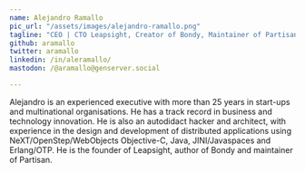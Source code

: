 ```yaml
---
name: Alejandro Ramallo
pic_url: "/assets/images/alejandro-ramallo.png"
tagline: "CEO | CTO Leapsight, Creator of Bondy, Maintainer of Partisan"
github: aramallo
twitter: aramallo
linkedin: /in/aleramallo/
mastodon: /@aramallo@genserver.social

---
```

Alejandro is an experienced executive with more than 25 years in start-ups and multinational organisations. He has a track record in business and  technology innovation. He is also an autodidact hacker and architect, with experience in the design and development of distributed applications using NeXT/OpenStep/WebObjects Objective-C, Java, JINI/Javaspaces and Erlang/OTP. He is the founder of Leapsight, author of Bondy and maintainer of Partisan.
